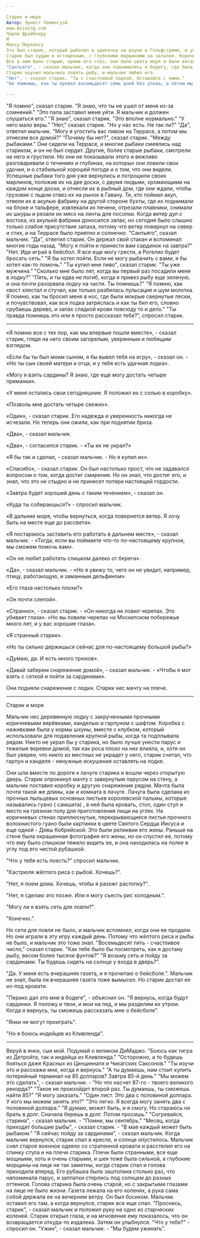 ```yaml
---

Старик и море
Автор: Эрнест Хемингуэй
www.Asiaing.com
Чарли Шрайбнеру
И
Максу Перкинсу
Это был старик, который рыбачил в одиночку на шхуне в Гольфстриме, и уже восемьдесят четыре дня он не поймал ни одной рыбы. В первые сорок дней с ним был мальчик. Но после сорока дней без улова родители мальчика сказали ему, что старик точно и окончательно обречен, и мальчик ушел по их приказу на другую лодку, которая первой недели поймала три крупные рыбы. Мальчику было грустно видеть, как каждый день старик возвращается с пустой лодкой, и он всегда приходил, чтобы помочь ему нести намотанные лески или гак и гарпун, а также парус, завернутый вокруг мачты. Парус был заделан мешками для муки и, завернутый, он походил на флаг окончательного поражения.
Старик был худым и истощенным, с глубокими морщинами на затылке. Коричневые пятна благоприятного рака кожи, которые солнце приносит своим отражением на тропическом море, были на его щеках. Пятна протягивались вниз по бокам его лица, а на его руках были глубокие шрамы от обработки тяжелых рыб на веревках. Но все эти шрамы были старыми, как эрозии в пустыне без рыбы.
Все в нем было старым, кроме его глаз, они были цвета моря и были веселыми и непобедимыми.
"Сантьяго", - сказал мальчик, когда они поднимались к берегу, где была пришвартована шхуна. "Я могу снова пойти с тобой. У нас есть деньги."
Старик научил мальчика ловить рыбу, и мальчик любил его.
"Нет", - сказал старик. "Ты с счастливой лодкой. Оставайся с ними."
"Но помнишь, как ты провел восемьдесят семь дней без улова, а потом мы каждый день ловили больших рыб на протяжении трех недель".

---
```


"Я помню", сказал старик. "Я знаю, что ты не ушел от меня из-за сомнений."
"Это папа заставил меня уйти. Я мальчик и должен слушаться его."
"Я знаю", сказал старик. "Это вполне нормально."
"У него мало веры."
"Нет," сказал старик. "Но у нас есть. Не так ли?"
"Да", ответил мальчик. "Могу я угостить вас пивом на Террасе, а потом мы отнесем все домой?"
"Почему бы нет?", сказал старик. "Между рыбаками."
Они сидели на Террасе, и многие рыбаки смеялись над стариком, и он не был сердит. Другие, более старые рыбаки, смотрели на него и грустили. Но они не показывали этого и вежливо разговаривали о течениях и глубинах, на которых они ловили свои удочки, и о стабильной хорошей погоде и о том, что они видели. Успешные рыбаки того дня уже вернулись и потрошили своих марлинов, положив их на две доски, с двумя людьми, хромающими на каждом конце доски, и отнесли их в рыбный дом, где они ждали, чтобы грузовик с льдом отвез их на рынок в Гавану. Те, кто поймал акул, отвели их в акулью фабрику на другой стороне бухты, где их поднимали на блоке и тальфере, извлекали их печени, отрезали плавники, снимали их шкуры и резали их мясо на ленты для посолки.
Когда ветер дул с востока, из акульей фабрики доносился запах; но сегодня было слышно только слабое присутствие запаха, потому что ветер повернул на север и стих, и на Террасе было приятно и солнечно.
"Сантьяго", сказал мальчик.
"Да", ответил старик. Он держал свой стакан и вспоминал многие годы назад.
"Могу я пойти и принести вам сардинок на завтра?"
"Нет. Иди играй в бейсбол. Я все еще могу грести, а Рогелио будет бросать сеть."
"Я бы хотел пойти. Если не могу рыбачить с вами, я бы хотел как-то помочь."
"Ты купил мне пиво", сказал старик. "Ты уже мужчина."
"Сколько мне было лет, когда вы первый раз посадили меня в лодку?"
"Пять, и ты едва не погиб, когда я привез рыбу еще зеленую, и она почти разорвала лодку на части. Ты помнишь?"
"Я помню, как хвост хлестал и стучал, как только разбилась пульсация и шум молотка. Я помню, как ты бросил меня в нос, где были мокрые свернутые лески, и почувствовал, как вся лодка затряслась и как ты бил его, словно срубаешь дерево, и запах сладкой крови повсюду то и дело."
"Ты правда помнишь это или я просто рассказал тебе?", спросил старик.

---

«Я помню все с тех пор, как мы впервые пошли вместе», - сказал старик, глядя на него своим загорелым, уверенным и любящим взглядом.

«Если бы ты был моим сыном, я бы вывел тебя на игру», - сказал он. - «Но ты сын своей матери и отца, и у тебя есть удачная лодка».

«Могу я взять сардины? Я знаю, где еще могу достать четыре приманки».

«У меня остались свои сегодняшние. Я положил их с солью в коробку».

«Позволь мне достать четыре свежих».

«Один», - сказал старик. Его надежда и уверенность никогда не исчезали. Но теперь они ожили, как при поднятии бриза.

«Два», - сказал мальчик.

«Два», - согласился старик. - «Ты их не украл?»

«Я бы так и сделал, - сказал мальчик. - Но я купил их».

«Спасибо», - сказал старик. Он был настолько прост, что не задавался вопросом о том, когда достиг смирения. Но он знал, что достиг его, и знал, что это не стыдно и не принесет потери настоящей гордости.

«Завтра будет хороший день с таким течением», - сказал он.

«Куда ты собираешься?» - спросил мальчик.

«В дальние моря, чтобы вернуться, когда повернется ветер. Я хочу быть на месте еще до рассвета».

«Я постараюсь заставить его работать в дальнем месте», - сказал мальчик. - «Тогда, если вы поймаете что-то по-настоящему крупное, мы сможем помочь вам».

«Он не любит работать слишком далеко от берега».

«Да», - сказал мальчик. - «Но я увижу то, чего он не увидит, например, птицу, работающую, и заманным дельфином».

«Его глаза настолько плохи?»

«Он почти слепой».

«Странно», - сказал старик. - «Он никогда не ловил черепах. Это убивает глаза». «Но вы ловили черепах на Москитском побережье много лет, и у вас хорошие глаза».

«Я странный старик».

«Но ты сильно держишься сейчас для по-настоящему большой рыбы?»

«Думаю, да. И есть много трюков».

«Давай заберем снаряжение домой», - сказал мальчик. - «Чтобы я мог взять с сеткой и пойти за сардинами».

Они подняли снаряжение с лодки. Старик нес мачту на плече.

---

Старик и море

Мальчик нес деревянную лодку с закрученными прочными коричневыми верёвками, канделью и гарпуном с шафтом. Коробка с наживками была у кормы шхуны, вместе с клубком, который использовали для подавления крупной рыбы, когда та подплывала рядом. Никто не украл бы у старика, но было лучше унести парус и тяжелые веревки домой, так как роса плохо на них влияла, и, хотя он был уверен, что никто из местных не украдет у него, старик считал, что гарпун и канделя - ненужные искушения оставлять на лодке.

Они шли вместе по дороге к лачуге старика и вошли через открытую дверь. Старик опрокинул мачту с завернутым парусом на стену, а мальчик поставил коробку и другую снаряжение рядом. Мачта была почти такой же длины, как и комната в лачуге. Лачуга была сделана из прочных пыльцевых основных листьев королевской пальмы, которые назывались гуано ( самшита) , в ней была кровать, стол, один стул и место на грязном полу для приготовления пищи на углях. На коричневых стенах приплюснутые, перекрывающиеся листья прочного волокнистого гуано были картинки в цвете Святого Сердца Иисуса и еще одной - Девы Кобрейской. Это были реликвии его жены. Раньше на стене была окрашенная фотография его жены, но он спустил ее, потому что ему было слишком тяжело видеть ее, и она находилась на полке в углу под его чистой рубашкой.

"Что у тебя есть поесть?" спросил мальчик.

"Кастрюля жёлтого риса с рыбой. Хочешь?".

"Нет, я поем дома. Хочешь, чтобы я разожг растопку?".

"Нет, я сделаю это позже. Или я могу съесть рис холодным.".

"Могу ли я взять сеть для ловли?".

"Конечно.".

Но сети для ловли не было, и мальчик вспомнил, когда они ее продали. Но они играли в эту игру каждый день. Потому что жёлтого риса и рыбы не было, и мальчик это тоже знал. "Восемьдесят пять - счастливое число," сказал старик. "Как тебе было бы посмотреть, как я достану рыбу, весом более тысячи фунтов?" "Я возьму сеть и пойду за сардинами. Ты будешь сидеть на солнце у входа в дверь?".

"Да. У меня есть вчерашняя газета, и я прочитаю о бейсболе.". Мальчик не знал, была ли вчерашняя газета тоже вымысел. Но старик достал ее из-под кровати.

"Перико дал это мне в бодеге", - объяснил он. "Я вернусь, когда будут сардинки. Я положу и твои, и мои на лед, и мы разделим их утром. Когда я вернусь, ты сможешь рассказать мне о бейсболе".

"Янки не могут проиграть".

"Но я боюсь индейцев из Кливленда".

---

Веруй в янки, сын мой. Подумай о великом ДиМаджо.
"Боюсь как тигра из Детройта, так и индейца из Кливленда."
"Осторожно, а то будешь бояться даже Красных из Цинциннати и Чикагских Саксонов."
"Ты изучи это и расскажи мне, когда я вернусь."
"А ты думаешь, нам стоит купить лотерейный терминал на 85 долларов? Завтра 85-й день."
"Мы можем это сделать", - сказал мальчик. - "Но что насчет 87-го - твоего великого рекорда?"
"Такое не произойдет второй раз. Ты думаешь, ты сможешь найти 85?"
"Я могу заказать."
"Один лист. Это два с половиной доллара. У кого мы можем занять это?"
"Это легко. Я всегда могу занять два с половиной доллара."
"Я думаю, может быть, и я смогу. Но стараюсь не брать в долг. Сначала берешь в долг. Потом просишь."
"Согревайся, старина", - сказал мальчик. - "Помни, мы сентябрь."
"Месяц, когда приходят большие рыбы", - сказал старик. - "В мае каждый может быть рыбаком."
"Я сейчас пойду за сардинами", - сказал мальчик.
Когда мальчик вернулся, старик спал в кресле, и солнце опустилось. Мальчик снял старое военное одеяло со стратенной кровати и расстелил его на спинку стула и на плечи старика. Плечи были странными, все еще мощными, хоть и очень старыми, и шея тоже была сильной, а глубокие морщины на лице не так заметны, когда старик спал и голова приходила вперед. Его рубашка была заштопана столько раз, что напоминала парус, и заплатки стерлись под солнцем до разных оттенков. Голова старика была очень старой, но с закрытыми глазами на лице не было жизни. Газета лежала на его коленях, а рука сама собой держала ее на вечернем ветру. Он был босиком.
Мальчик оставил его там, а когда вернулся, старик все еще спал.
"Проснись, старик", - сказал мальчик и положил руку на одно из старческих коленей.
Старик открыл глаза, и на мгновение ему показалось, что он возвращается откуда-то издалека. Затем он улыбнулся.
"Что у тебя?" - спросил он.
"Ужин", - сказал мальчик. - "Мы будем ужинать".

